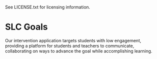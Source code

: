 See LICENSE.txt for licensing information.

SLC Goals
============

Our intervention application targets students with low engagement, providing a platform for students and teachers to communicate, collaborating on ways to advance the goal while accomplishing learning.
